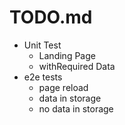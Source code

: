 # TODO.md

- Unit Test
  - Landing Page
  - withRequired Data
- e2e tests
  - page reload
  - data in storage
  - no data in storage
